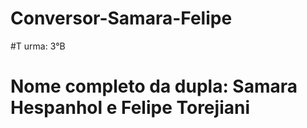 # Conversor-Samara-Felipe
#T urma: 3°B
# Nome completo da dupla: Samara Hespanhol e Felipe Torejiani
